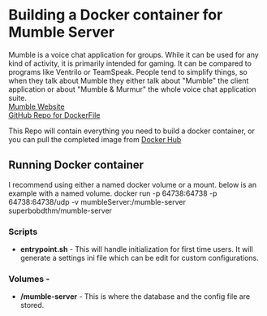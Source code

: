 # Building a Docker container for Mumble Server
Mumble is a voice chat application for groups. While it can be used for any kind of activity, it is primarily intended for gaming. It can be compared to programs like Ventrilo or TeamSpeak. People tend to simplify things, so when they talk about Mumble they either talk about "Mumble" the client application or about "Mumble & Murmur" the whole voice chat application suite. \
[Mumble Website](https://wiki.mumble.info) \
[GitHub Repo for DockerFile](https://github.com/superbobdthm/docker.mumble-server)

This Repo will contain everything you need to build a docker container, or you can pull the completed image from [Docker Hub](https://hub.docker.com/r/superbobdthm/mumble-server/)

## Running Docker container
I recommend using either a named docker volume or a mount. below is an example with a named volume.
    docker run -p 64738:64738 -p 64738:64738/udp -v mumbleServer:/mumble-server superbobdthm/mumble-server 

### Scripts
 * **entrypoint.sh** - This will handle initialization for first time users. It will generate a settings ini file which can be edit for custom configurations.

### Volumes - 
 * **/mumble-server** - This is where the database and the config file are stored.